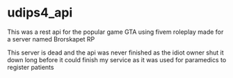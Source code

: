 # udips4_api

This was a rest api for the popular game GTA using fivem roleplay made for a server named 
Brorskapet RP

This server is dead and the api was never finished as the idiot owner shut it down long 
before it could finish my service as it was used for paramedics to register patients
